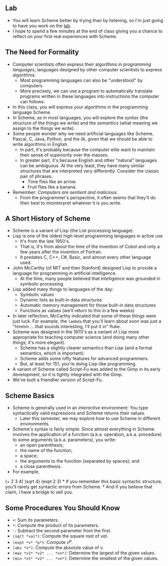 Lab
---

* You will learn Scheme better by trying than by listening, so I'm just
  going to have you work on the
  [lab](../labs/starting-scheme-lab.html).
* I hope to spend a few minutes at the end of class giving you
  a chance to reflect on your first real experiences with Scheme.

The Need for Formality
----------------------

* Computer scientists often express their algorithms in _programming
  languages_, languages designed by other computer scientists to
  express algorithms.
    * Most programming languages can also be "understood" by computers.
    * More precisely, we can use a program to automatically translate programs
      written in these languages into instructions the computer can follows.
* In this class, you will express your algorithms in the programming
  language Scheme.
* In Scheme, as in most languages, you will explore the *syntax*
  (the structure of the things we write) and the *semantics* 
  (what meaning we assign to the things we write).
* Some people wonder why we need artificial languages like Scheme, Pascal,
  C, Java, Python, and the ilk, given that we should be able to write algorithms
  in English.
    * In part, it's probably because the computer elite want to maintain
    their sense of superiority over the masses.
    * In greater part, it's because English and other "natural" languages
    can be ambiguous.  At the very least, they have many similar structures
    that are interpreted very differently.  Consider the classic pair of
    phrases.
        * Time flies like an arrow.
        * Fruit flies like a banana.
* Remember: *Computers are sentient and malicious.*
    * From the programmer's perspective, it often seems that they'll do 
    their best to misinterpret whatever it is you write.

A Short History of Scheme
-------------------------

* Scheme is a variant of Lisp (the List processing language).
* Lisp is one of the oldest high-level programming languages in 
  active use
    * It's from the late 1950's.
    * That is, it's from about the time of the invention of Cobol and only a few
    years after the invention of Fortran.
    * It predates C, C++, C#, Basic, and almost every other language used.
* John McCarthy (of MIT and then Stanford) designed Lisp to provide a
  language for programming in artificial intelligence.
    * At the time, many people believed that intelligence was grounded
    in symbolic processing.
* Lisp added many things to languages of the day:
    * Symbolic values
    * Dynamic lists as built-in data structures
    * Automatic memory management for those built-in data structures
    * Functions as values (we'll return to this in a few weeks)
* In later reflection, McCarthy indicated that some of these things
  were just luck.  For example, the `lambda` that you'll
  learn about soon was just a "hmmm ... that sounds interesting, I'll
  put it in" fluke.
* Scheme was designed in the 1970's as
  a variant of Lisp more appropriate for teaching computer science
  (and doing many other things; it's more elegant).
    * Scheme has a slightly clearer semantics than Lisp (and a formal
    semantics, which is important).
    * Scheme adds some nifty features for advanced programmers.
    * But, at least for 151, you're doing Lisp-like programming.
* A variant of Scheme called Script-Fu was added to the Gimp in its
  early development, so it is tightly integrated with the Gimp.
* We've built a friendlier version of Script-Fu.

Scheme Basics
-------------

* Scheme is generally used in an *interactive* environment:
  You type syntactically valid expressions and Scheme returns
  their values.
    * Later this semester, we may explore how to use Scheme in different
      environments.
* Scheme's syntax is fairly simple: Since almost everything in
  Scheme involves the application of a function (a.k.a. operation, a.k.a.
  procedure) to some arguments (a.k.a. parameters),
  you write:
    * an open parenthesis;
    * the name of the function;
    * a space;
    * the arguments to the function (separated by spaces); and
    * a close parenthesis.
* For example, 
<boxcode>
(+ 2 3 4)
(sqrt 4)
(expt 2 3)
</boxcode>
* If you remember this basic syntactic structure, you'll rarely get
  syntactic errors from Scheme.
* And if you believe that claim, I have a bridge to sell you.

Some Procedures You Should Know
-------------------------------

* `+`: Sum its parameters.
* `*`: Compute the product of its parameters.
* `-`: Subtract the second parameter from the first.
* `(sqrt *val*)`: Compute the square root of _val_.
* `(expt *v* *p*)`: Compute _v<sup>p</sup>_.
* `(abs *v*)`: Compute the absolute value of _v_.
* `(max *v1* *v2* ... *vn*)`: Determine the largest of the given values.
* `(min *v1* *v2* ... *vn*)`: Determine the smallest of the given values.

